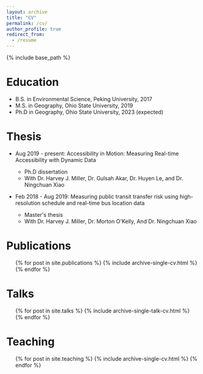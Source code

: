 ```yaml
---
layout: archive
title: "CV"
permalink: /cv/
author_profile: true
redirect_from:
  - /resume
---
```


{% include base_path %}

Education
======
* B.S. in Environmental Science, Peking University, 2017
* M.S. in Geography, Ohio State University, 2019
* Ph.D in Geography, Ohio State University, 2023 (expected)

Thesis
======
* Aug 2019 - present:  Accessibility in Motion: Measuring Real-time Accessibility with Dynamic Data
  * Ph.D dissertation
  * With Dr. Harvey J. Miller, Dr. Gulsah Akar, Dr. Huyen Le, and Dr. Ningchuan Xiao

* Feb 2018 - Aug 2019: Measuring public transit transfer risk using high-resolution schedule and real-time bus location data
  * Master's thesis
  * With Dr. Harvey J. Miller, Dr. Morton O'Kelly, And Dr. Ningchuan Xiao
  

Publications
======
  <ul>{% for post in site.publications %}
    {% include archive-single-cv.html %}
  {% endfor %}</ul>
  
Talks
======
  <ul>{% for post in site.talks %}
    {% include archive-single-talk-cv.html %}
  {% endfor %}</ul>
  
Teaching
======
  <ul>{% for post in site.teaching %}
    {% include archive-single-cv.html %}
  {% endfor %}</ul>
  